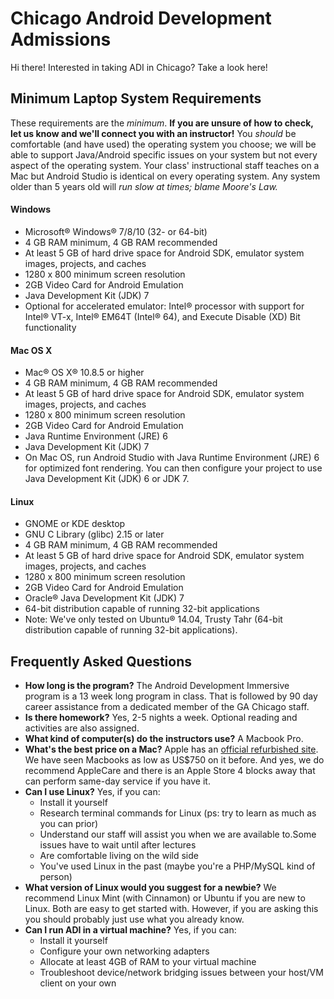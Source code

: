 # Chicago Android Development Admissions

Hi there! Interested in taking ADI in Chicago? Take a look here!

## Minimum Laptop System Requirements

These requirements are the *minimum*. **If you are unsure of how to check, let us know and we'll connect you with an instructor!** You _should_ be comfortable (and have used) the operating system you choose; we will be able to support Java/Android specific issues on your system but not every aspect of the operating system. Your class' instructional staff teaches on a Mac but Android Studio is identical on every operating system. Any system older than 5 years old will *run slow at times; blame Moore's Law.*

#### Windows

* Microsoft® Windows® 7/8/10 (32- or 64-bit)
* 4 GB RAM minimum, 4 GB RAM recommended
* At least 5 GB of hard drive space for Android SDK, emulator system images, projects, and caches
* 1280 x 800 minimum screen resolution
* 2GB Video Card for Android Emulation
* Java Development Kit (JDK) 7
* Optional for accelerated emulator: Intel® processor with support for Intel® VT-x, Intel® EM64T (Intel® 64), and Execute  Disable (XD) Bit functionality

#### Mac OS X

* Mac® OS X® 10.8.5 or higher
* 4 GB RAM minimum, 4 GB RAM recommended
* At least 5 GB of hard drive space for Android SDK, emulator system images, projects, and caches
* 1280 x 800 minimum screen resolution
* 2GB Video Card for Android Emulation
* Java Runtime Environment (JRE) 6
* Java Development Kit (JDK) 7
* On Mac OS, run Android Studio with Java Runtime Environment (JRE) 6 for optimized font rendering. You can then configure your project to use Java Development Kit (JDK) 6 or JDK 7.

#### Linux

* GNOME or KDE desktop
* GNU C Library (glibc) 2.15 or later
* 4 GB RAM minimum, 4 GB RAM recommended
* At least 5 GB of hard drive space for Android SDK, emulator system images, projects, and caches
* 1280 x 800 minimum screen resolution
* 2GB Video Card for Android Emulation
* Oracle® Java Development Kit (JDK) 7
* 64-bit distribution capable of running 32-bit applications
* Note: We've only tested on Ubuntu® 14.04, Trusty Tahr (64-bit distribution capable of running 32-bit applications).

## Frequently Asked Questions

* **How long is the program?** The Android Development Immersive program is a 13 week long program in class. That is followed by 90 day career assistance from a dedicated member of the GA Chicago staff.
* **Is there homework?** Yes, 2-5 nights a week. Optional reading and activities are also assigned.
* **What kind of computer(s) do the instructors use?** A Macbook Pro.
* **What's the best price on a Mac?** Apple has an [official refurbished site](http://www.apple.com/shop/browse/home/specialdeals/mac). We have seen Macbooks as low as US$750 on it before. And yes, we do recommend AppleCare and there is an Apple Store 4 blocks away that can perform same-day service if you have it.
* **Can I use Linux?** Yes, if you can:
  - Install it yourself
  - Research terminal commands for Linux (ps: try to learn as much as you can prior)
  - Understand our staff will assist you when we are available to.Some issues have to wait until after lectures
  - Are comfortable living on the wild side
  - You've used Linux in the past (maybe you're a PHP/MySQL kind of person)
* **What version of Linux would you suggest for a newbie?** We recommend Linux Mint (with Cinnamon) or Ubuntu if you are new to Linux. Both are easy to get started with. However, if you are asking this you should probably just use what you already know.
* **Can I run ADI in a virtual machine?** Yes, if you can:
  - Install it yourself
  - Configure your own networking adapters
  - Allocate at least 4GB of RAM to your virtual machine
  - Troubleshoot device/network bridging issues between your host/VM client on your own

